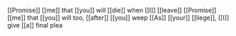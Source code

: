 [[Promise]] [[me]] that [[you]] will [[die]] when [[I]] [[leave]]
[[Promise]] [[me]] that [[you]] will too, [[after]] [[you]] weep
[[As]] [[your]] [[liege]], [[I]] give [[a]] final plea
